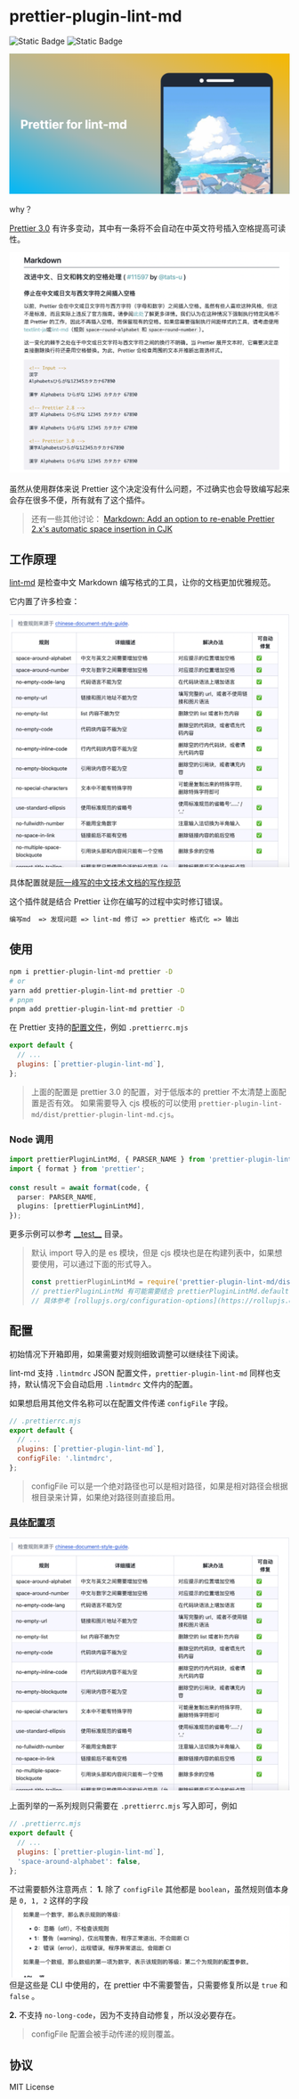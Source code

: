 # prettier-plugin-lint-md

![Static Badge](https://img.shields.io/badge/MIT-License-blue) ![Static Badge](https://img.shields.io/badge/vitest-100%25-green)

![logo](./img/logo.png)

why？

[Prettier 3.0](https://prettier.io/blog/2023/07/05/3.0.0.html#stop-inserting-spaces-between-chinese-or-japanese-and-western-characters) 有许多变动，其中有一条将不会自动在中英文符号插入空格提高可读性。

![alt text](img/image.png)

虽然从使用群体来说 Prettier 这个决定没有什么问题，不过确实也会导致编写起来会存在很多不便，所有就有了这个插件。

> 还有一些其他讨论：
> [Markdown: Add an option to re-enable Prettier 2.x's automatic space insertion in CJK](https://github.com/prettier/prettier/issues/15015)

## 工作原理

[lint-md](https://github.com/lint-md/lint-md) 是检查中文 Markdown 编写格式的工具，让你的文档更加优雅规范。

它内置了许多检查：

![alt text](img/image-1.png)

具体配置就是[阮一峰写的中文技术文档的写作规范](https://github.com/ruanyf/document-style-guide)

这个插件就是结合 Prettier 让你在编写的过程中实时修订错误。

```txt
编写md  => 发现问题 => lint-md 修订 => prettier 格式化 => 输出
```

## 使用

```sh
npm i prettier-plugin-lint-md prettier -D
# or
yarn add prettier-plugin-lint-md prettier -D
# pnpm
pnpm add prettier-plugin-lint-md prettier -D
```

在 Prettier 支持的[配置文件](https://prettier.io/docs/en/configuration)，例如 `.prettierrc.mjs`

```js
export default {
  // ...
  plugins: [`prettier-plugin-lint-md`],
};
```

> 上面的配置是 prettier 3.0 的配置，对于低版本的 prettier 不太清楚上面配置是否有效。
> 如果需要导入 cjs 模板的可以使用 `prettier-plugin-lint-md/dist/prettier-plugin-lint-md.cjs`。

### Node 调用

```ts
import prettierPluginLintMd, { PARSER_NAME } from 'prettier-plugin-lint-md';
import { format } from 'prettier';

const result = await format(code, {
  parser: PARSER_NAME,
  plugins: [prettierPluginLintMd],
});
```

更多示例可以参考 [\_\_test\_\_](./__test__/) 目录。

> 默认 import 导入的是 es 模块，但是 cjs 模块也是在构建列表中，如果想要使用，可以通过下面的形式导入。
>
> ```js
> const prettierPluginLintMd = require('prettier-plugin-lint-md/dist/prettier-plugin-lint-md.cjs');
> // prettierPluginLintMd 有可能需要结合 prettierPluginLintMd.default 来使用，具体看构建工具实现。
> // 具体参考 [rollupjs.org/configuration-options](https://rollupjs.org/configuration-options/#output-exports)
> ```

## 配置

初始情况下开箱即用，如果需要对规则细致调整可以继续往下阅读。

lint-md 支持 `.lintmdrc` JSON 配置文件，`prettier-plugin-lint-md` 同样也支持，默认情况下会自动启用 `.lintmdrc` 文件内的配置。

如果想启用其他文件名称可以在配置文件传递 `configFile` 字段。

```js
// .prettierrc.mjs
export default {
  // ...
  plugins: [`prettier-plugin-lint-md`],
  configFile: '.lintmdrc',
};
```

> configFile 可以是一个绝对路径也可以是相对路径，如果是相对路径会根据根目录来计算，如果绝对路径则直接启用。

### [具体配置项](https://github.com/lint-md/lint-md?tab=readme-ov-file#%E8%A7%84%E5%88%99%E6%A6%82%E8%BF%B0)

![alt text](img/image-1.png)

上面列举的一系列规则只需要在 `.prettierrc.mjs` 写入即可，例如

```js
// .prettierrc.mjs
export default {
  // ...
  plugins: [`prettier-plugin-lint-md`],
  'space-around-alphabet': false,
};
```

不过需要额外注意两点：
**1.** 除了 `configFile` 其他都是 `boolean`，虽然规则值本身是 `0, 1, 2` 这样的字段
![alt text](img/image-2.png)
但是这些是 CLI 中使用的，在 prettier 中不需要警告，只需要修复所以是 `true` 和 `false` 。

**2.** 不支持 `no-long-code`，因为不支持自动修复，所以没必要存在。

> configFile 配置会被手动传递的规则覆盖。

## 协议

MIT License
